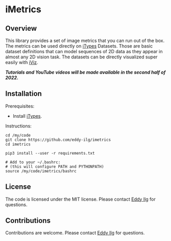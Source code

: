 # iMetrics

## Overview 

This library provides a set of image metrics that you can run out of the box. The metrics 
can be used directly on [iTypes](https://github.com/eddy-ilg/itypes.git) Datasets. Those are 
basic dataset definitions that can model sequences of 2D data as they appear in 
almost any 2D vision task. The datasets can be directly visualized super easily 
with [iViz](https://github.com/eddy-ilg/iviz). 

___Tutorials and YouTube videos will be made available in the second
half of 2022.___

## Installation 

Prerequisites: 
* Install [iTypes](https://github.com/eddy-ilg/itypes.git).

Instructions: 

    cd /my/code
    git clone https://github.com/eddy-ilg/imetrics
    cd imetrics 
    
    pip3 install --user -r requirements.txt 

    # Add to your ~/.bashrc:
    # (this will configure PATH and PYTHONPATH)
    source /my/code/imetrics/bashrc 

## License

The code is licensed under the MIT license. Please contact [Eddy Ilg](mailto:me@eddy-ilg.net)
for questions.

## Contributions

Contributions are welcome. Please contact [Eddy Ilg](mailto:me@eddy-ilg.net)
for questions.


